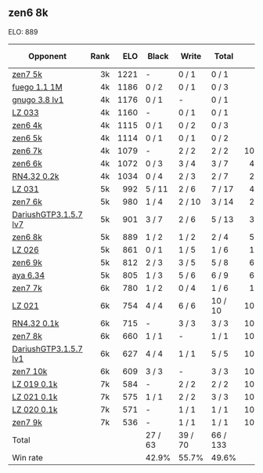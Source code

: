 ## zen6 8k ##

ELO: 889

Opponent | Rank | ELO | Black | Write | Total | Win rate
---------|-----:|----:|-------|-------|-------|-------:
[zen7 5k](zen7%205k.md) | 3k | 1221 | - | 0 / 1 | 0 / 1 | 0.0%
[fuego 1.1 1M](fuego%201.1%201M.md) | 4k | 1186 | 0 / 2 | 0 / 1 | 0 / 3 | 0.0%
[gnugo 3.8 lv1](gnugo%203.8%20lv1.md) | 4k | 1176 | 0 / 1 | - | 0 / 1 | 0.0%
[LZ 033](LZ%20033.md) | 4k | 1160 | - | 0 / 1 | 0 / 1 | 0.0%
[zen6 4k](zen6%204k.md) | 4k | 1115 | 0 / 1 | 0 / 2 | 0 / 3 | 0.0%
[zen6 5k](zen6%205k.md) | 4k | 1114 | 0 / 1 | 0 / 1 | 0 / 2 | 0.0%
[zen6 7k](zen6%207k.md) | 4k | 1079 | - | 2 / 2 | 2 / 2 | 100.0%
[zen6 6k](zen6%206k.md) | 4k | 1072 | 0 / 3 | 3 / 4 | 3 / 7 | 42.9%
[RN4.32 0.2k](RN4.32%200.2k.md) | 4k | 1034 | 0 / 4 | 2 / 3 | 2 / 7 | 28.6%
[LZ 031](LZ%20031.md) | 5k | 992 | 5 / 11 | 2 / 6 | 7 / 17 | 41.2%
[zen7 6k](zen7%206k.md) | 5k | 980 | 1 / 4 | 2 / 10 | 3 / 14 | 21.4%
[DariushGTP3.1.5.7 lv7](DariushGTP3.1.5.7%20lv7.md) | 5k | 901 | 3 / 7 | 2 / 6 | 5 / 13 | 38.5%
[zen6 8k](zen6%208k.md) | 5k | 889 | 1 / 2 | 1 / 2 | 2 / 4 | 50.0%
[LZ 026](LZ%20026.md) | 5k | 861 | 0 / 1 | 1 / 5 | 1 / 6 | 16.7%
[zen6 9k](zen6%209k.md) | 5k | 812 | 2 / 3 | 3 / 5 | 5 / 8 | 62.5%
[aya 6.34](aya%206.34.md) | 5k | 805 | 1 / 3 | 5 / 6 | 6 / 9 | 66.7%
[zen7 7k](zen7%207k.md) | 6k | 780 | 1 / 2 | 0 / 4 | 1 / 6 | 16.7%
[LZ 021](LZ%20021.md) | 6k | 754 | 4 / 4 | 6 / 6 | 10 / 10 | 100.0%
[RN4.32 0.1k](RN4.32%200.1k.md) | 6k | 715 | - | 3 / 3 | 3 / 3 | 100.0%
[zen7 8k](zen7%208k.md) | 6k | 660 | 1 / 1 | - | 1 / 1 | 100.0%
[DariushGTP3.1.5.7 lv1](DariushGTP3.1.5.7%20lv1.md) | 6k | 627 | 4 / 4 | 1 / 1 | 5 / 5 | 100.0%
[zen7 10k](zen7%2010k.md) | 6k | 609 | 3 / 3 | - | 3 / 3 | 100.0%
[LZ 019 0.1k](LZ%20019%200.1k.md) | 7k | 584 | - | 2 / 2 | 2 / 2 | 100.0%
[LZ 021 0.1k](LZ%20021%200.1k.md) | 7k | 575 | 1 / 1 | 2 / 2 | 3 / 3 | 100.0%
[LZ 020 0.1k](LZ%20020%200.1k.md) | 7k | 571 | - | 1 / 1 | 1 / 1 | 100.0%
[zen7 9k](zen7%209k.md) | 7k | 536 | - | 1 / 1 | 1 / 1 | 100.0%
Total | | | 27 / 63 | 39 / 70 | 66 / 133 | 
Win rate| | | 42.9% | 55.7% | 49.6% | 
